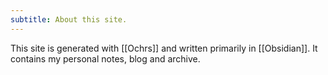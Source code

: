 ```yaml
---
subtitle: About this site.
---
```

This site is generated with [[Ochrs]] and written primarily in [[Obsidian]].  It contains my personal notes, blog and archive.